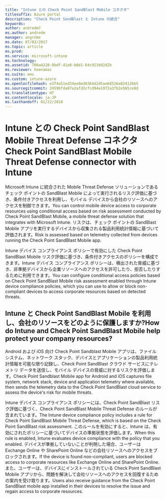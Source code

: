 ```yaml
---
title: "Intune との Check Point SandBlast Mobile コネクタ"
titlesuffix: Azure portal
description: "Check Point SandBlast と Intune の統合"
keywords: 
author: andredm7
ms.author: andredm
manager: angrobe
ms.date: 07/03/2017
ms.topic: article
ms.prod: 
ms.service: microsoft-intune
ms.technology: 
ms.assetid: 706a4228-9bdf-41e0-b8d1-64c923dd2d2b
ms.reviewer: heenamac
ms.suite: ems
ms.custom: intune-azure
ms.openlocfilehash: e3f4a51ed34ee0ed8364d2d5ae68526a82412665
ms.sourcegitcommit: 2459bfda07a2afd2cfcd94a1972a3fb2e565ce8d
ms.translationtype: HT
ms.contentlocale: ja-JP
ms.lasthandoff: 01/22/2018
---
```

# <a name="check-point-sandblast-mobile-threat-defense-connector-with-intune"></a><span data-ttu-id="9a017-103">Intune との Check Point SandBlast Mobile Threat Defense コネクタ</span><span class="sxs-lookup"><span data-stu-id="9a017-103">Check Point SandBlast Mobile Threat Defense connector with Intune</span></span>

<span data-ttu-id="9a017-104">Microsoft Intune に統合された Mobile Threat Defense ソリューションであるチェック ポイントの SandBlast Mobile によって実行されるリスク評価に基づき、条件付きアクセスを利用し、モバイル デバイスから会社のリソースへのアクセスを制御できます。</span><span class="sxs-lookup"><span data-stu-id="9a017-104">You can control mobile device access to corporate resources using conditional access based on risk assessment conducted by Check Point SandBlast Mobile, a mobile threat defense solution that integrates with Microsoft Intune.</span></span> <span data-ttu-id="9a017-105">リスクは、チェック ポイントの SandBlast Mobile アプリを実行するデバイスから収集される製品利用統計情報に基づいて評価されます。</span><span class="sxs-lookup"><span data-stu-id="9a017-105">Risk is assessed based on telemetry collected from devices running the Check Point SandBlast Mobile app.</span></span>

<span data-ttu-id="9a017-106">Intune デバイス コンプライアンス ポリシーで有効にした Check Point SandBlast Mobile リスク評価に基づき、条件付きアクセスのポリシーを構成できます。Intune デバイス コンプライアンス ポリシーは、検出された脅威に基づき、非準拠デバイスから企業リソースへのアクセスを許可したり、拒否したりするために利用できます。</span><span class="sxs-lookup"><span data-stu-id="9a017-106">You can configure conditional access policies based on Check Point SandBlast Mobile risk assessment enabled through Intune device compliance policies, which you can use to allow or block non-compliant devices to access corporate resources based on detected threats.</span></span>

## <a name="how-do-intune-and-check-point-sandblast-mobile-help-protect-your-company-resources"></a><span data-ttu-id="9a017-107">Intune と Check Point SandBlast Mobile を利用し、会社のリソースをどのように保護しますか?</span><span class="sxs-lookup"><span data-stu-id="9a017-107">How do Intune and Check Point SandBlast Mobile help protect your company resources?</span></span>

<span data-ttu-id="9a017-108">Android および iOS 向け Check Point Sandblast Mobile アプリは、ファイル システム、ネットワーク スタック、デバイスとアプリケーションの製品利用統計情報を可能な限り記録し、Check Point SandBlast クラウド サービスにテレメトリ データを送信し、モバイル デバイスの脅威に対するリスクを評価します。</span><span class="sxs-lookup"><span data-stu-id="9a017-108">Check Point Sandblast Mobile app for Android and iOS captures file system, network stack, device and application telemetry where available, then sends the telemetry data to the Check Point SandBlast cloud service to assess the device's risk for mobile threats.</span></span>

<span data-ttu-id="9a017-109">Intune デバイス コンプライアンス ポリシーには、Check Point SandBlast リスク評価に基づく、Check Point SandBlast Mobile Threat Defense のルールが含まれています。</span><span class="sxs-lookup"><span data-stu-id="9a017-109">The Intune device compliance policy includes a rule for Check Point SandBlast Mobile Threat Defense, which is based on the Check Point SandBlast risk assessment.</span></span> <span data-ttu-id="9a017-110">このルールを有効にすると、Intune は、有効にされたポリシーに基づいてデバイスの準拠状態を評価します。</span><span class="sxs-lookup"><span data-stu-id="9a017-110">When this rule is enabled, Intune evaluates device compliance with the policy that you enabled.</span></span> <span data-ttu-id="9a017-111">デバイスが準拠していないことが判明した場合、ユーザーは Exchange Online や SharePoint Online などの会社リソースへのアクセスをブロックされます。</span><span class="sxs-lookup"><span data-stu-id="9a017-111">If the device is found non-compliant, users are blocked access to corporate resources like Exchange Online and SharePoint Online.</span></span> <span data-ttu-id="9a017-112">また、ユーザーは、デバイスにインストールされている Check Point SandBlast Mobile アプリから、問題を解決して会社リソースへのアクセスを回復するための案内を受け取ります。</span><span class="sxs-lookup"><span data-stu-id="9a017-112">Users also receive guidance from the Check Point SandBlast mobile app installed in their devices to resolve the issue and regain access to corporate resources.</span></span>

<!-- ## Sample scenarios

Here are some common scenarios:

### Control access based on threats from malicious apps

When malicious apps such as malware are detected on devices, you can block devices until the threat is resolved:

-   Connecting to corporate e-mail

-   Syncing corporate files with the OneDrive for Work app

-   Accessing company apps

**Block when malicious apps are detected:**

![Check Point MTD block when malicious apps are detected](./media/checkpoint-MTD-2.PNG)

**Access granted on remediation:**

![Check Point MTD access granted](./media/checkpoint-MTD-3.PNG)

### Control access based on threat to network

Detect threats like **Man-in-the-middle** in network, and protect access to Wi-Fi networks based on the device risk.

**Block network access through Wi-Fi:**

![Check Point MTD block network access through Wi-Fi](./media/checkpoint-MTD-4.PNG)

**Access granted on remediation:**

![Check Point MTD Wi-Fi access granted](./media/checkpoint-MTD-5.PNG)

### Control access to SharePoint Online based on threat to network

Detect threats like **Man-in-the-middle** in network, and prevent synchronization of corporate files based on the device risk.

**Block SharePoint Online when network threats are detected:**

![Check Point MTD block SharePoint Online access](./media/checkpoint-MTD-6.PNG)

**Access granted on remediation:**

![Check Point MTD SharePoint Online access granted](./media/checkpoint-MTD-7.PNG)

## Supported platforms

-   **Android 4.1 and later**

-   **iOS 8 and later**

## Pre-requisites

-   Azure Active Directory Premium

-   Microsoft Intune subscription

-   Check Point SandBlast Mobile Threat Defense subscription
    -   See [CheckPoint SandBlast website](https://www.checkpoint.com/) for more information.

## Next steps

- [Integrate CheckPoint SandBlast with Intune](checkpoint-sandblast-mobile-mtd-connector-integration.md)

- [Set up CheckPoint SandBlast Mobile app](mtd-apps-ios-app-configuration-policy-add-assign.md)

- [Create CheckPoint SandBlast Mobile device compliance policy](mtd-device-compliance-policy-create.md)

- [Enable CheckPoint SandBlast Mobile MTD connector](mtd-connector-enable.md)
